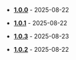 
* [**1.0.0**](./changelogs/details/1.0.0.md) - 2025-08-22

* [**1.0.1**](./changelogs/details/1.0.1.md) - 2025-08-22
* [**1.0.3**](./changelogs/details/1.0.3.md) - 2025-08-23
* [**1.0.2**](./changelogs/details/1.0.2.md) - 2025-08-22
